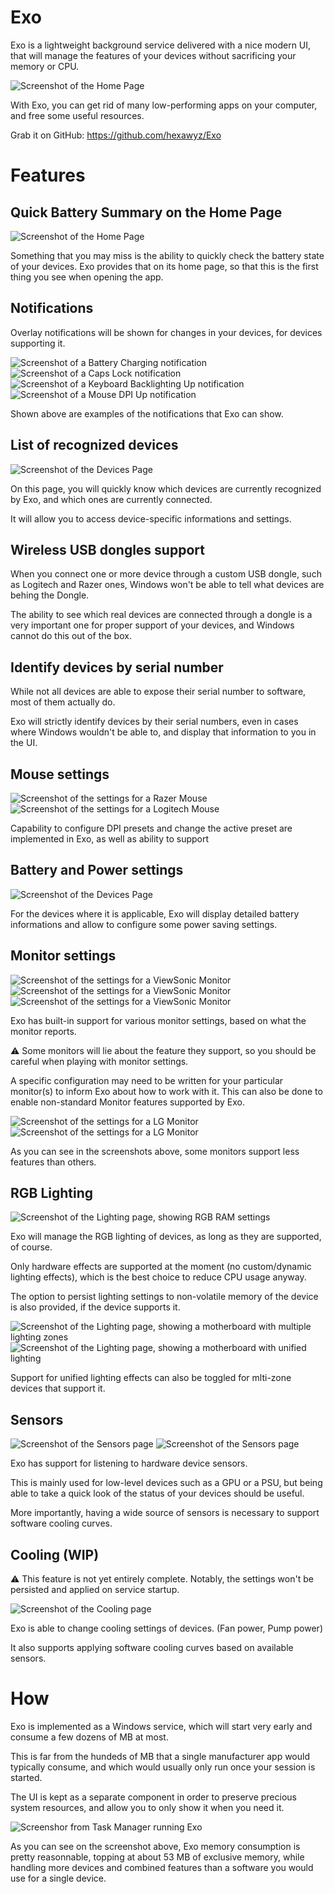 # Exo

Exo is a lightweight background service delivered with a nice modern UI, that will manage the features of your devices without sacrificing your memory or CPU.

![Screenshot of the Home Page](<images/Screenshot-Exo-Home.png>)

With Exo, you can get rid of many low-performing apps on your computer, and free some useful resources.

Grab it on GitHub: https://github.com/hexawyz/Exo

# Features

## Quick Battery Summary on the Home Page

![Screenshot of the Home Page](<images/Screenshot-Exo-Home.png>)

Something that you may miss is the ability to quickly check the battery state of your devices.
Exo provides that on its home page, so that this is the first thing you see when opening the app.

## Notifications

Overlay notifications will be shown for changes in your devices, for devices supporting it.

![Screenshot of a Battery Charging notification](images/Screenshot-Exo-Notification-BatteryCharging.png)
![Screenshot of a Caps Lock notification](images/Screenshot-Exo-Notification-CapsLock.png)
![Screenshot of a Keyboard Backlighting Up notification](images/Screenshot-Exo-Notification-KeyboardBacklighting.png)
![Screenshot of a Mouse DPI Up notification](images/Screenshot-Exo-Notification-MouseDpi.png)

Shown above are examples of the notifications that Exo can show.

## List of recognized devices

![Screenshot of the Devices Page](<images/Screenshot-Exo-Devices.png>)

On this page, you will quickly know which devices are currently recognized by Exo, and which ones are currently connected.

It will allow you to access device-specific informations and settings.

## Wireless USB dongles support

When you connect one or more device through a custom USB dongle, such as Logitech and Razer ones, Windows won't be able to tell what devices are behing the Dongle.

The ability to see which real devices are connected through a dongle is a very important one for proper support of your devices, and Windows cannot do this out of the box.

## Identify devices by serial number

While not all devices are able to expose their serial number to software, most of them actually do.

Exo will strictly identify devices by their serial numbers, even in cases where Windows wouldn't be able to, and display that information to you in the UI.

## Mouse settings

![Screenshot of the settings for a Razer Mouse](<images/Screenshot-Exo-Mouse-Razer.png>)
![Screenshot of the settings for a Logitech Mouse](<images/Screenshot-Exo-Mouse-Logitech.png>)

Capability to configure DPI presets and change the active preset are implemented in Exo, as well as ability to support 

## Battery and Power settings

![Screenshot of the Devices Page](<images/Screenshot-Exo-Mouse-PowerManagement.png>)

For the devices where it is applicable, Exo will display detailed battery informations and allow to configure some power saving settings.

## Monitor settings

![Screenshot of the settings for a ViewSonic Monitor](images/Screenshot-Exo-Monitor-ViewSonic-1.png)
![Screenshot of the settings for a ViewSonic Monitor](images/Screenshot-Exo-Monitor-ViewSonic-2.png)
![Screenshot of the settings for a ViewSonic Monitor](images/Screenshot-Exo-Monitor-ViewSonic-3.png)

Exo has built-in support for various monitor settings, based on what the monitor reports.

⚠️ Some monitors will lie about the feature they support, so you should be careful when playing with monitor settings.

A specific configuration may need to be written for your particular monitor(s) to inform Exo about how to work with it.
This can also be done to enable non-standard Monitor features supported by Exo.

![Screenshot of the settings for a LG Monitor](images/Screenshot-Exo-Monitor-Lg-1.png)
![Screenshot of the settings for a LG Monitor](images/Screenshot-Exo-Monitor-Lg-2.png)

As you can see in the screenshots above, some monitors support less features than others.

## RGB Lighting

![Screenshot of the Lighting page, showing RGB RAM settings](images/Screenshot-Exo-Lighting-1.png)

Exo will manage the RGB lighting of devices, as long as they are supported, of course.

Only hardware effects are supported at the moment (no custom/dynamic lighting effects), which is the best choice to reduce CPU usage anyway.

The option to persist lighting settings to non-volatile memory of the device is also provided, if the device supports it.

![Screenshot of the Lighting page, showing a motherboard with multiple lighting zones](images/Screenshot-Exo-Lighting-2.png)
![Screenshot of the Lighting page, showing a motherboard with unified lighting](images/Screenshot-Exo-Lighting-3.png)

Support for unified lighting effects can also be toggled for mlti-zone devices that support it.

## Sensors

![Screenshot of the Sensors page](images/Screenshot-Exo-Sensors-1.png)
![Screenshot of the Sensors page](images/Screenshot-Exo-Sensors-2.png)

Exo has support for listening to hardware device sensors.

This is mainly used for low-level devices such as a GPU or a PSU, but being able to take a quick look of the status of your devices should be useful.

More importantly, having a wide source of sensors is necessary to support software cooling curves.

## Cooling (WIP)

⚠️ This feature is not yet entirely complete. Notably, the settings won't be persisted and applied on service startup.

![Screenshot of the Cooling page](images/Screenshot-Exo-Cooling.png)

Exo is able to change cooling settings of devices. (Fan power, Pump power)

It also supports applying software cooling curves based on available sensors.

# How

Exo is implemented as a Windows service, which will start very early and consume a few dozens of MB at most.

This is far from the hundeds of MB that a single manufacturer app would typically consume, and which would usually only run once your session is started.

The UI is kept as a separate component in order to preserve precious system resources, and allow you to only show it when you need it.

![Screenshor from Task Manager running Exo](images/Screenshot-TaskManager-Exo-Resources.png)

As you can see on the screenshot above, Exo memory consumption is pretty reasonnable, topping at about 53 MB of exclusive memory, while handling more devices and combined features than a software you would use for a single device.
